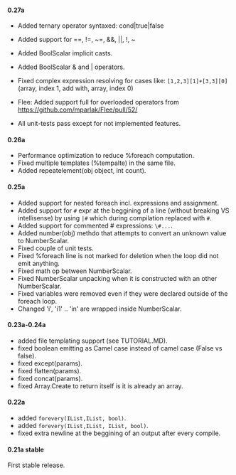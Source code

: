 #### 0.27a
- Added ternary operator syntaxed: cond|true|false
- Added support for ==, !=, ~=, &&, ||, !, ~
- Added BoolScalar implicit casts.
- Added BoolScalar & and | operators.
- Fixed complex expression resolving for cases like: `[1,2,3][1]+[3,3][0]` (array, index 1, add with, array, index 0)
- Flee: Added support full for overloaded operators from https://github.com/mparlak/Flee/pull/52/

- All unit-tests pass except for not implemented features.

#### 0.26a
- Performance optimization to reduce %foreach computation.
- Fixed multiple templates (%tempalte) in the same file.
- Added repeatelement(obj object, int count).

#### 0.25a
- Added support for nested foreach incl. expressions and assignment.
- Added support for `#` expr at the beggining of a line (without breaking VS intellisense) by using `|#` which during compilation replaced with `#`.
- Added support for commented # expressions: `\#...`.
- Added number(obj) methdo that attempts to convert an unknown value to NumberScalar.
- Fixed couple of unit tests.
- Fixed %foreach line is not marked for deletion when the loop did not emit anything.
- Fixed math op between NumberScalar.
- Fixed NumberScalar unpacking when it is constructed with an other NumberScalar.
- Fixed variables were removed even if they were declared outside of the foreach loop.
- Changed 'i', 'i1' .. 'in' are wrapped inside NumberScalar.

#### 0.23a-0.24a
- added file templating support (see TUTORIAL.MD).
- fixed boolean emitting as Camel case instead of camel case (False vs false).
- fixed except(params).
- fixed flatten(params).
- fixed concat(params).
- fixed Array.Create to return itself is it is already an array.

#### 0.22a
- added `forevery(IList,IList, bool)`.
- added `forevery(IList,IList, IList, bool)`.
- fixed extra newline at the beggining of an output after every compile.

#### 0.21a stable
First stable release.